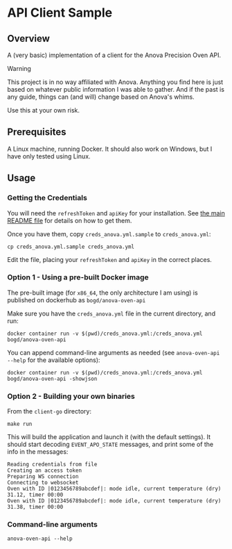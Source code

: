 # API Client Sample

## Overview

A (very basic) implementation of a client for the Anova Precision Oven API.

> [!WARNING]
> 
> This project is in no way affiliated with Anova. Anything you find here is just based on whatever public information I was able to gather. And if the past is any guide, things can (and will) change based on Anova's whims. 
> 
> Use this at your own risk.

## Prerequisites

A Linux machine, running Docker. It should also work on Windows, but I have only tested using Linux.

## Usage

### Getting the Credentials

You will need the `refreshToken` and `apiKey` for your installation. See [the main README file](../README.md#getting-the-refresh-token) for details on how to get them.

Once you have them, copy `creds_anova.yml.sample` to `creds_anova.yml`:

```
cp creds_anova.yml.sample creds_anova.yml
```

Edit the file, placing your `refreshToken` and `apiKey` in the correct places.

### Option 1 - Using a pre-built Docker image
The pre-built image (for `x86_64`, the only architecture I am using) is published on dockerhub as `bogd/anova-oven-api` 

Make sure you have the `creds_anova.yml` file in the current directory, and run:

```
docker container run -v $(pwd)/creds_anova.yml:/creds_anova.yml bogd/anova-oven-api
```

You can append command-line arguments as needed (see `anova-oven-api --help` for the available options):

```
docker container run -v $(pwd)/creds_anova.yml:/creds_anova.yml bogd/anova-oven-api -showjson
```


### Option 2 - Building your own binaries

From the `client-go` directory:

```
make run
```

This will build the application and launch it (with the default settings). It should start decoding `EVENT_APO_STATE` messages, and print some of the info in the messages:

```
Reading credentials from file
Creating an access token
Preparing WS connection
Connecting to websocket
Oven with ID |0123456789abcdef|: mode idle, current temperature (dry) 31.12, timer 00:00
Oven with ID |0123456789abcdef|: mode idle, current temperature (dry) 31.38, timer 00:00
```

### Command-line arguments

```
anova-oven-api --help
```
